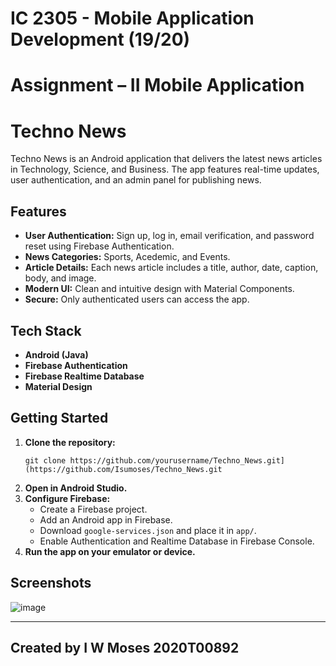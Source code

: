 # IC 2305 - Mobile Application Development (19/20)  
# Assignment – II Mobile Application
# Techno News

Techno News is an Android application that delivers the latest news articles in Technology, Science, and Business. The app features real-time updates, user authentication, and an admin panel for publishing news.

## Features

- **User Authentication:** Sign up, log in, email verification, and password reset using Firebase Authentication.
- **News Categories:** Sports, Acedemic, and Events.
- **Article Details:** Each news article includes a title, author, date, caption, body, and image.
- **Modern UI:** Clean and intuitive design with Material Components.
- **Secure:** Only authenticated users can access the app.

## Tech Stack

- **Android (Java)**
- **Firebase Authentication**
- **Firebase Realtime Database**
- **Material Design**

## Getting Started

1. **Clone the repository:**
    ```
    git clone https://github.com/yourusername/Techno_News.git](https://github.com/Isumoses/Techno_News.git
    ```
2. **Open in Android Studio.**
3. **Configure Firebase:**
    - Create a Firebase project.
    - Add an Android app in Firebase.
    - Download `google-services.json` and place it in `app/`.
    - Enable Authentication and Realtime Database in Firebase Console.
4. **Run the app on your emulator or device.**

## Screenshots

![image](https://github.com/user-attachments/assets/8922581c-98ab-479b-8dd4-7cbf7620efe4)

---

## Created by I W Moses 2020T00892
